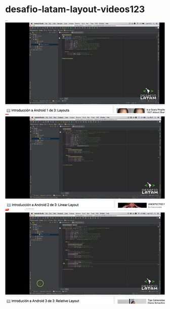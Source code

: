 # desafio-latam-layout-videos123

<img src="img/1.png"><br />
<img src="img/2.png"><br />
<img src="img/3.png"><br />

